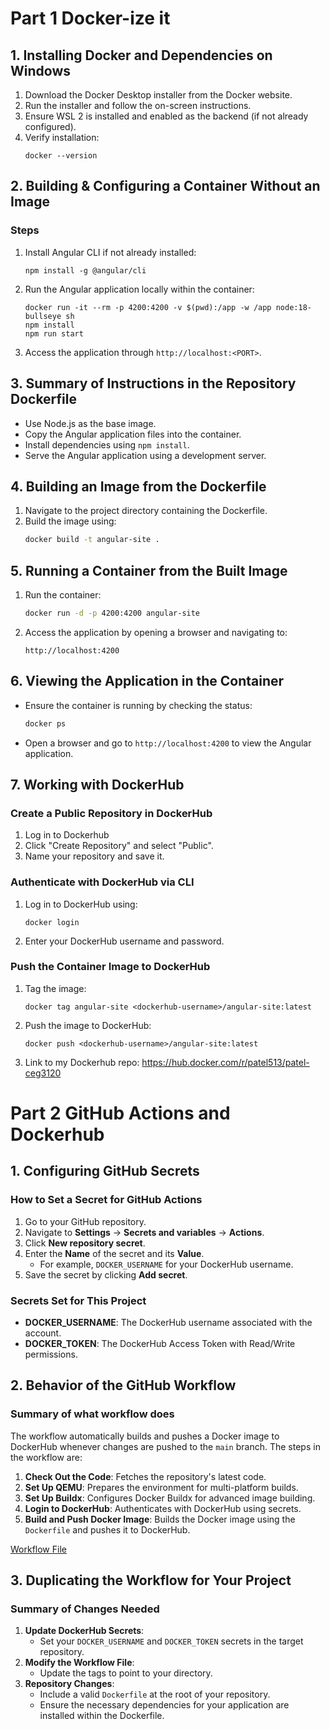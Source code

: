 
# Part 1 Docker-ize it

## 1. Installing Docker and Dependencies on Windows

1. Download the Docker Desktop installer from the Docker website.
2. Run the installer and follow the on-screen instructions.
3. Ensure WSL 2 is installed and enabled as the backend (if not already configured).
4. Verify installation:
   ```
   docker --version
   ```

## 2. Building & Configuring a Container Without an Image

### Steps
1. Install Angular CLI if not already installed:
   ```
   npm install -g @angular/cli
   ```
2. Run the Angular application locally within the container:
   ```
   docker run -it --rm -p 4200:4200 -v $(pwd):/app -w /app node:18-bullseye sh
   npm install
   npm run start
   ```
3. Access the application through `http://localhost:<PORT>`.

## 3. Summary of Instructions in the Repository Dockerfile

- Use Node.js as the base image.
- Copy the Angular application files into the container.
- Install dependencies using `npm install`.
- Serve the Angular application using a development server.

## 4. Building an Image from the Dockerfile

1. Navigate to the project directory containing the Dockerfile.
2. Build the image using:
   ```sh
   docker build -t angular-site .
   ```

## 5. Running a Container from the Built Image

1. Run the container:
   ```sh
   docker run -d -p 4200:4200 angular-site
   ```
2. Access the application by opening a browser and navigating to:
   ```
   http://localhost:4200
   ```

## 6. Viewing the Application in the Container

- Ensure the container is running by checking the status:
  ```sh
  docker ps
  ```
- Open a browser and go to `http://localhost:4200` to view the Angular application.

## 7. Working with DockerHub

### Create a Public Repository in DockerHub
1. Log in to Dockerhub
2. Click "Create Repository" and select "Public".
3. Name your repository and save it.

### Authenticate with DockerHub via CLI
1. Log in to DockerHub using:
   ```
   docker login
   ```
2. Enter your DockerHub username and password.

### Push the Container Image to DockerHub
1. Tag the image:
   ```
   docker tag angular-site <dockerhub-username>/angular-site:latest
   ```
2. Push the image to DockerHub:
   ```
   docker push <dockerhub-username>/angular-site:latest
   ```
3. Link to my Dockerhub repo: https://hub.docker.com/r/patel513/patel-ceg3120

# Part 2 GitHub Actions and Dockerhub

## 1. Configuring GitHub Secrets

### How to Set a Secret for GitHub Actions
1. Go to your GitHub repository.
2. Navigate to **Settings** → **Secrets and variables** → **Actions**.
3. Click **New repository secret**.
4. Enter the **Name** of the secret and its **Value**.
   - For example, `DOCKER_USERNAME` for your DockerHub username.
5. Save the secret by clicking **Add secret**.

### Secrets Set for This Project
- **DOCKER_USERNAME**: The DockerHub username associated with the account.
- **DOCKER_TOKEN**: The DockerHub Access Token with Read/Write permissions.

## 2. Behavior of the GitHub Workflow

### Summary of what workflow does
The workflow automatically builds and pushes a Docker image to DockerHub whenever changes are pushed to the `main` branch. The steps in the workflow are:
1. **Check Out the Code**: Fetches the repository's latest code.
2. **Set Up QEMU**: Prepares the environment for multi-platform builds.
3. **Set Up Buildx**: Configures Docker Buildx for advanced image building.
4. **Login to DockerHub**: Authenticates with DockerHub using secrets.
5. **Build and Push Docker Image**: Builds the Docker image using the `Dockerfile` and pushes it to DockerHub.

[Workflow File](https://github.com/WSU-kduncan/f24cicd-Krackido/blob/main/.github/workflows/dockerflow.yml "File Here")


## 3. Duplicating the Workflow for Your Project

### Summary of Changes Needed
1. **Update DockerHub Secrets**:
   - Set your `DOCKER_USERNAME` and `DOCKER_TOKEN` secrets in the target repository.
2. **Modify the Workflow File**:
   - Update the tags to point to your directory.
3. **Repository Changes**:
   - Include a valid `Dockerfile` at the root of your repository.
   - Ensure the necessary dependencies for your application are installed within the Dockerfile.

